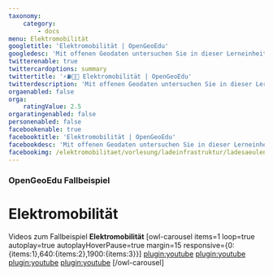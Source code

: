 ```yaml
---
taxonomy:
    category:
        - docs
menu: Elektromobilität
googletitle: 'Elektromobilität | OpenGeoEdu'
googledesc: 'Mit offenen Geodaten untersuchen Sie in dieser Lerneinheit Fragestellungen rund um die ⚡⛽🔋🚗  Elektromoblität.'
twitterenable: true
twittercardoptions: summary
twittertitle: '⚡⛽🔋🚗 Elektromobilität | OpenGeoEdu'
twitterdescription: 'Mit offenen Geodaten untersuchen Sie in dieser Lerneinheit Fragestellungen rund um die Elektromoblität.'
orgaenabled: false
orga:
    ratingValue: 2.5
orgaratingenabled: false
personenabled: false
facebookenable: true
facebooktitle: 'Elektromobilität | OpenGeoEdu'
facebookdesc: 'Mit offenen Geodaten untersuchen Sie in dieser Lerneinheit Fragestellungen rund um die Elektromoblität.'
facebookimg: /elektromobilitaet/vorlesung/ladeinfrastruktur/ladesaeulenregister_BNetzA.jpg
---
```


### OpenGeoEdu Fallbeispiel

# Elektromobilität

Videos zum Fallbeispiel **Elektromobilität**
[owl-carousel items=1 loop=true autoplay=true autoplayHoverPause=true margin=15 responsive={0:{items:1},640:{items:2},1900:{items:3}}]
[plugin:youtube](https://youtu.be/rEB3Oti20CI)
[plugin:youtube](https://youtu.be/DnAx6llNUkQ)
[plugin:youtube](https://youtu.be/Zq_B1CcgqOs)
[plugin:youtube](https://youtu.be/ut7l6ABAj3E)
[/owl-carousel]
